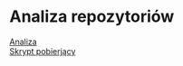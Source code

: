 # Analiza repozytoriów

[Analiza](https://nbviewer.jupyter.org/github/wojciech-wojcik/portfolio/blob/master/Repozytoria/portfolia.ipynb)<br />
[Skrypt pobierjący](https://nbviewer.jupyter.org/github/wojciech-wojcik/portfolio/blob/master/Repozytoria/download.ipynb)<br />

